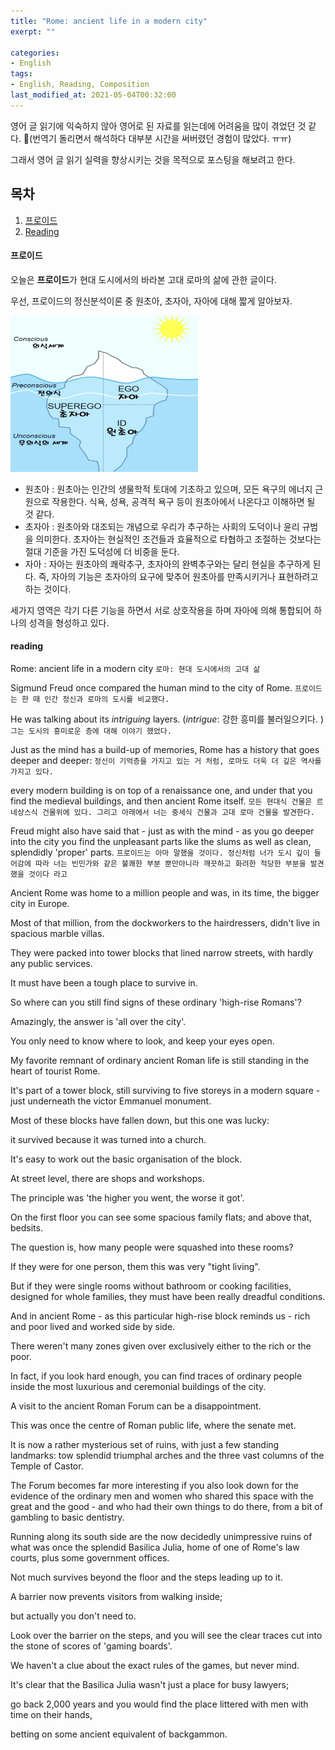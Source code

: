 ```yaml
---
title: "Rome: ancient life in a modern city"
exerpt: ""

categories:
- English
tags:
- English, Reading, Composition
last_modified_at: 2021-05-04T00:32:00
---
```


영어 글 읽기에 익숙하지 않아 영어로 된 자료를 읽는데에 어려움을 많이 겪었던 것 같다. (번역기 돌리면서 해석하다 대부분 시간을 써버렸던 경험이 많았다. ㅠㅠ)

그래서 영어 글 읽기 실력을 향상시키는 것을 목적으로 포스팅을 해보려고 한다.

## 목차
1. [프로이드](#프로이드)
2. [Reading](#reading)

#### 프로이드

오늘은 **프로이드**가 현대 도시에서의 바라본 고대 로마의 삶에 관한 글이다.

우선, 프로이드의 정신분석이론 중 원초아, 초자아, 자아에 대해 짧게 알아보자.

[<img src="/assets/freud_theory.png" width="300" height='250'>](https://m.blog.naver.com/PostView.nhn?blogId=hodu79&logNo=221097463689&proxyReferer=https:%2F%2Fwww.google.com%2F)

- 원초아
  : 원초아는 인간의 생물학적 토대에 기초하고 있으며, 모든 욕구의 에너지 근원으로 작용한다. 식욕, 성욕, 공격적 욕구 등이 원초아에서 나온다고 이해하면 될 것 같다.
- 초자아
  : 원초아와 대조되는 개념으로 우리가 추구하는 사회의 도덕이나 윤리 규범을 의미한다. 초자아는 현실적인 조건들과 효율적으로 타협하고 조절하는 것보다는 절대 기준을 가진 도덕성에 더 비중을 둔다.
- 자아
  : 자아는 원초아의 쾌락추구, 초자아의 완벽추구와는 달리 현실을 추구하게 된다. 즉, 자아의 기능은 초자아의 요구에 맞추어 원초아를 만족시키거나 표현하려고 하는 것이다.

세가지 영역은 각기 다른 기능을 하면서 서로 상호작용을 하며 자아에 의해 통합되어 하나의 성격을 형성하고 있다.

#### reading

Rome: ancient life in a modern city
`로마: 현대 도시에서의 고대 삶`

Sigmund Freud once compared the human mind to the city of Rome.
`프로이드는 한 때 인간 정신과 로마의 도시를 비교했다.`

He was talking about its *intriguing* layers.
(*intrigue*: 강한 흥미를 불러일으키다. )
`그는 도시의 흥미로운 층에 대해 이야기 했었다.`

Just as the mind has a build-up of memories, Rome has a history that goes deeper and deeper:
`정신이 기억층을 가지고 있는 거 처럼, 로마도 더욱 더 깊은 역사를 가지고 있다.`

every modern building is on top of a renaissance one, and under that you find the medieval buildings, and then ancient Rome itself.
`모든 현대식 건물은 르네상스식 건물위에 있다. 그리고 아래에서 너는 중세식 건물과 고대 로마 건물을 발견한다.`

Freud might also have said that - just as with the mind - as you go deeper into the city you find the unpleasant parts like the slums as well as clean, splendidly 'proper' parts.
`프로이드는 아마 말했을 것이다. 정신처럼 너가 도시 깊이 들어감에 따라 너는 빈민가와 같은 불쾌한 부분 뿐만아니라 깨끗하고 화려한 적당한 부분을 발견했을 것이다 라고`

Ancient Rome was home to a million people and was, in its time, the bigger city in Europe.

Most of that million, from the dockworkers to the hairdressers, didn't live in spacious marble villas.

They were packed into tower blocks that lined narrow streets, with hardly any public services.

It must have been a tough place to survive in.

So where can you still find signs of these ordinary 'high-rise Romans'?

Amazingly, the answer is 'all over the city'.

You only need to know where to look, and keep your eyes open.

My favorite remnant of ordinary ancient Roman life is still standing in the heart of tourist Rome.

It's part of a tower block, still surviving to five storeys in a modern square - just underneath the victor Emmanuel monument.

Most of these blocks have fallen down, but this one was lucky:

it survived because it was turned into a church.

It's easy to work out the basic organisation of the block.

At street level, there are shops and workshops.

The principle was 'the higher you went, the worse it got'.

On the first floor you can see some spacious family flats; and above that, bedsits.

The question is, how many people were squashed into these rooms?

If they were for one person, them this was very "tight living".

But if they were single rooms without bathroom or cooking facilities, designed for whole families, they must have been really dreadful conditions.

And in ancient Rome - as this particular high-rise block reminds us - rich and poor lived and worked side by side.

There weren't many zones given over exclusively either to the rich or the poor.

In fact, if you look hard enough, you can find traces of ordinary people inside the most luxurious and ceremonial buildings of the city.

A visit to the ancient Roman Forum can be a disappointment.

This was once the centre of Roman public life, where the senate met.

It is now a rather mysterious set of ruins, with just a few standing landmarks: tow splendid triumphal arches and the three vast columns of the Temple of Castor.

The Forum becomes far more interesting if you also look down for the evidence of the ordinary men and women who shared this space with the great and the good - and who had their own things to do there, from a bit of gambling to basic dentistry.

Running along its south side are the now decidedly unimpressive ruins of what was once the splendid Basilica Julia, home of one of Rome's law courts, plus some government offices.

Not much survives beyond the floor and the steps leading up to it.

A barrier now prevents visitors from walking inside;

but actually you don't need to.

Look over the barrier on the steps, and you will see the clear traces cut into the stone of scores of 'gaming boards'.

We haven't a clue about the exact rules of the games, but never mind.

It's clear that the Basilica Julia wasn't just a place for busy lawyers;

go back 2,000 years and you would find the place littered with men with time on their hands,

betting on some ancient equivalent of backgammon.
